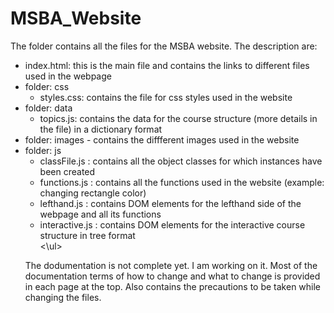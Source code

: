 # MSBA_Website
The folder contains all the files for the MSBA website. The description are:<br>
<ul>
  <li> index.html: this is the main file and contains the links to different files used in the webpage </li>
  
  <li> folder: css
   <ul>
     <li> styles.css: contains the file for css styles used in the website </li>
   </ul>
  </li>
  
  
  <li> folder: data
   <ul>
     <li> topics.js: contains the data for the course structure (more details in the file) in a dictionary format</li>
   </ul>
  </li>
     
  <li> folder: images - contains the diffferent images used in the website </li>
  <li> folder: js
   <ul>
     <li> classFile.js : contains all the object classes for which instances have been created </li>
     <li> functions.js : contains all the functions used in the website (example: changing rectangle color)</li>
     <li> lefthand.js : contains DOM elements for the lefthand side of the webpage and all its functions </li>
     <li> interactive.js : contains DOM elements for the interactive course structure in tree format </li>
   <\ul>
  </li>
 
 </ul>
 
The dodumentation is not complete yet. I am working on it. Most of the documentation terms of how to change and what to change is provided in each page at the top. Also contains the precautions to be taken while changing the files.
